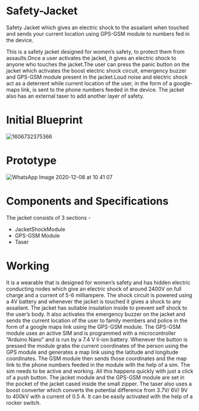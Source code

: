 # Safety-Jacket
Safety Jacket which gives an electric shock to the assailant when touched and sends your current location using GPS-GSM module to numbers fed in the device.

This is a safety jacket designed for women’s safety, to protect them from assaults.Once a user activates the jacket, it gives an electric 
shock to anyone who touches the jacket.The user can press the panic button on the jacket which activates the boost electric shock circuit, 
emergency buzzer and GPS-GSM module present in the jacket.Loud noise and electric shock act as a deterrent while current location of the user, 
in the form of a google-maps link, is sent to the phone numbers feeded in the device. The jacket also has an external taser to add another layer of safety.

# Initial Blueprint
![1606732375366](https://user-images.githubusercontent.com/56078295/117553592-1a5c1480-b070-11eb-89e2-f23001ce58d3.jpg)

# Prototype
![WhatsApp Image 2020-12-08 at 10 41 07](https://user-images.githubusercontent.com/56078295/117553619-3fe91e00-b070-11eb-8734-07f296873adb.jpeg)

# Components and Specifications
The jacket consists of 3 sections -
  - JacketShockModule
  - GPS-GSM Module
  - Taser
  
# Working
It is a wearable that is designed for women’s safety and has hidden electric conducting nodes which give an electric shock of around 2400V on full charge and a current of 5-6 milliampere. The shock circuit is powered using a 4V battery and whenever the jacket is touched it gives a shock to any assailant. The jacket has suitable insulation inside to prevent self shock to the user’s body.
It also activates the emergency buzzer on the jacket and sends the current location of the user to family members and police in the form of a google maps link using the GPS-GSM module.
The GPS-GSM module uses an active SIM and is programmed with a microcontroller “Arduino Nano” and is run by a 7.4 V li-ion battery. Whenever the button is pressed the module grabs the current coordinates of the person using the GPS module and generates a map link using the latitude and longitude coordinates. The GSM module then sends those coordinates and the map link to the phone numbers feeded in the module with the help of a sim. The sim needs to be active and working. All this happens quickly with just a click of a push button.
The jacket module and the GPS-GSM module are set in the pocket of the jacket cased inside the small zipper.
The taser also uses a boost converter which converts the potential difference from 3.7V/ 6V/ 9V to 400kV with a current of 0.5 A. It can be easily activated with the help of a rocker switch.
